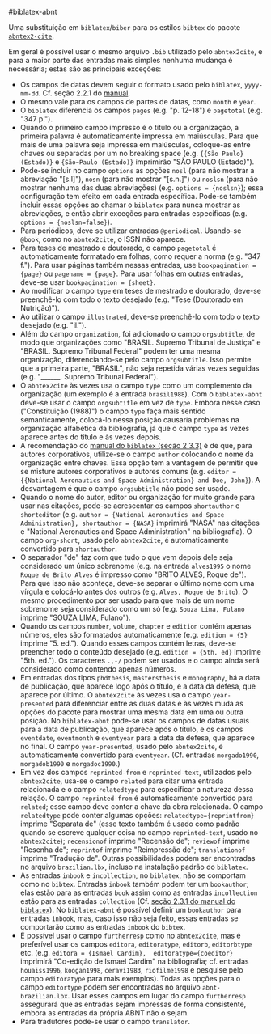 #biblatex-abnt

Uma substituição em `biblatex`/`biber` para os estilos `bibtex` do pacote [`abntex2-cite`](https://github.com/abntex/abntex2). 

Em geral é possível usar o mesmo arquivo `.bib` utilizado pelo `abntex2cite`, e para a maior parte das entradas mais simples nenhuma mudança é necessária; estas são as principais exceções:

- Os campos de datas devem seguir o formato usado pelo `biblatex`, `yyyy-mm-dd`. Cf. seção 2.2.1 do [manual](http://mirrors.ctan.org/macros/latex/contrib/biblatex/doc/biblatex.pdf).
- O mesmo vale para os campos de partes de datas, como `month` e `year`.
- O `biblatex` diferencia os campos `pages` (e.g. "p. 12-18") e `pagetotal` (e.g. "347 p.").
- Quando o primeiro campo impresso é o título ou a organização, a primeira palavra é automaticamente impressa em maiúsculas. Para que mais de uma palavra seja impressa em maiúsculas, coloque-as entre chaves ou separadas por um no breaking space (e.g. `{{São Paulo} (Estado)}` e `{São~Paulo (Estado)}` imprimirão "SÃO PAULO (Estado)").
- Pode-se incluir no campo `options` as opções `nosl` (para não mostrar a abreviação "[s.l]"), `nosn` (para não mostrar "[s.n.]") ou `noslsn` (para não mostrar nenhuma das duas abreviações) (e.g. `options = {noslsn}`); essa configuração tem efeito em cada entrada específica. Pode-se também incluir essas opções ao chamar o `biblatex` para nunca mostrar as abreviações, e então abrir exceções para entradas específicas (e.g. `options = {noslsn=false}`).
- Para periódicos, deve se utilizar entradas `@periodical`. Usando-se `@book`, como no `abntex2cite`, o ISSN não aparece.
- Para teses de mestrado e doutorado, o campo `pagetotal` é automaticamente formatado em folhas, como requer a norma (e.g. "347 f."). Para usar páginas também nessas entradas, use `bookpagination = {page}` ou `pagename = {page}`. Para usar folhas em outras entradas, deve-se usar `bookpagination = {sheet}`.
- Ao modificar o campo `type` em teses de mestrado e doutorado, deve-se preenchê-lo com todo o texto desejado (e.g. "Tese (Doutorado em Nutrição)").
- Ao utilizar o campo `illustrated`, deve-se preenchê-lo com todo o texto desejado (e.g. "il.").
- Além do campo `organization`, foi adicionado o campo `orgsubtitle`, de modo que organizações como "BRASIL. Supremo Tribunal de Justiça" e "BRASIL. Supremo Tribunal Federal" podem ter uma mesma organização, diferenciando-se pelo campo `orgsubtitle`. Isso permite que a primeira parte, "BRASIL", não seja repetida várias vezes seguidas (e.g. "______. Supremo Tribunal Federal").
- O `abntex2cite` às vezes usa o campo `type` como um complemento da organização (um exemplo é a entrada `brasil1988`). Com o `biblatex-abnt` deve-se usar o campo `orgsubtitle` em vez de `type`. Embora nesse caso ("Constituição (1988)") o campo `type` faça mais sentido semanticamente, colocá-lo nessa posição causaria problemas na organização alfabética da bibliografia, já que o campo `type` às vezes aparece antes do título e às vezes depois.
- A recomendação do [manual do `biblatex` (seção 2.3.3)](http://mirrors.ctan.org/macros/latex/contrib/biblatex/doc/biblatex.pdf) é de que, para autores corporativos, utilize-se o campo `author` colocando o nome da organização entre chaves. Essa opção tem a vantagem de permitir que se misture autores corporativos e autores comuns (e.g. `editor = {{National Aeronautics and Space Administration} and Doe, John}`). A desvantagem é que o campo `orgsubtitle` não pode ser usado.
- Quando o nome do autor, editor ou organização for muito grande para usar nas citações, pode-se acrescentar os campos `shortauthor` e `shorteditor` (e.g. `author = {National Aeronautics and Space Administration}, shortauthor = {NASA}` imprimirá "NASA" nas citações e "National Aeronautics and Space Administration" na bibliografia). O campo `org-short`, usado pelo `abntex2cite`, é automaticamente convertido para `shortauthor`.
- O separador "de" faz com que tudo o que vem depois dele seja considerado um único sobrenome (e.g. na entrada `alves1995` o nome `Roque de Brito Alves` é impresso como "BRITO ALVES, Roque de"). Para que isso não aconteça, deve-se separar o último nome com uma vírgula e colocá-lo antes dos outros (e.g. `Alves, Roque de Brito`). O mesmo procedimento por ser usado para que mais de um nome sobrenome seja considerado como um só (e.g. `Souza Lima, Fulano` imprime "SOUZA LIMA, Fulano").
- Quando os campos `number`, `volume`, `chapter` e `edition` contém apenas números, eles são formatados automaticamente (e.g. `edition = {5}` imprime "5. ed."). Quando esses campos contém letras, deve-se preencher todo o conteúdo desejado (e.g. `edition = {5th. ed}` imprime "5th. ed."). Os caracteres `.,-/` podem ser usados e o campo ainda será considerado como contendo apenas números.
- Em entradas dos tipos `phdthesis`, `mastersthesis` e `monography`, há a data de publicação, que aparece logo após o título, e a data da defesa, que aparece por último. O `abntex2cite` às vezes usa o campo `year-presented` para diferenciar entre as duas datas e às vezes muda as opções do pacote para mostrar uma mesma data em uma ou outra posição. No `biblatex-abnt` pode-se usar os campos de datas usuais para a data de publicação, que aparece após o título, e os campos `eventdate`, `eventmonth` e `eventyear` para a data da defesa, que aparece no final. O campo `year-presented`, usado pelo `abntex2cite`, é automaticamente convertido para `eventyear`. (Cf. entradas `morgado1990`, `morgadob1990` e `morgadoc1990`.)
- Em vez dos campos `reprinted-from` e `reprinted-text`, utilizados pelo `abntex2cite`, usa-se o campo `related` para citar uma entrada relacionada e o campo `relatedtype` para especificar a natureza dessa relação. O campo `reprinted-from` é automaticamente convertido para `related`; esse campo deve conter a chave da obra relacionada. O campo `relatedtype` pode conter algumas opções: `relatedtype={reprintfrom}` imprime "Separata de" (esse texto também é usado como padrão quando se escreve qualquer coisa no campo `reprinted-text`, usado no `abntex2cite`); `recensionof` imprime "Recensão de"; `reviewof` imprime "Resenha de"; `reprintof` imprime "Reimpressão de"; `translationof` imprime "Tradução de". Outras possibilidades podem ser encontradas no arquivo `brazilian.lbx`, incluso na instalação padrão do `biblatex`.
- As entradas `inbook` e `incollection`, no `biblatex`, não se comportam como no `bibtex`. Entradas `inbook` também podem ter um `bookauthor`; elas estão para as entradas `book` assim como as entradas `incollection` estão para as entradas `collection` (Cf. [seção 2.3.1 do manual do `biblatex`](http://repositorios.cpai.unb.br/ctan/macros/latex/contrib/biblatex/doc/biblatex.pdf)). No `biblatex-abnt` é possível definir um `bookauthor` para entradas `inbook`, mas, caso isso não seja feito, essas entradas se comportarão como as entradas `inbook` do `bibtex`.
- É possível usar o campo `furtherresp` como no `abntex2cite`, mas é preferível usar os campos `editora`, `editoratype`, `editorb`, `editorbtype` etc. (e.g. `editora = {Ismael Cardim},  editoratype={coeditor}` imprimirá "Co-edição de Ismael Cardim" na bibliografia; cf. entradas `houaiss1996`, `koogan1998`, `ceravi1983`, `riofilme1998` e pesquise pelo campo `editoratype` para mais exemplos). Todas as opções para o campo `editortype` podem ser encontradas no arquivo `abnt-brazilian.lbx`. Usar esses campos em lugar do campo `furtherresp` assegurará que as entradas sejam impressas de forma consistente, embora as entradas da própria ABNT não o sejam.
- Para tradutores pode-se usar o campo `translator`.
